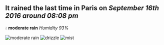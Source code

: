 ## It rained the last time in Paris on *September 16th 2016 around 08:08 pm*
💧  **moderate rain** *Humidity 93%*

![moderate rain](http://openweathermap.org/img/w/10n.png) ![drizzle](http://openweathermap.org/img/w/09n.png) ![mist](http://openweathermap.org/img/w/50n.png)
